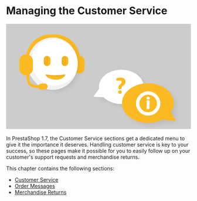 # Managing the Customer Service

![](../../../.gitbook/assets/51839867%20%282%29.png)

In PrestaShop 1.7, the Customer Service sections get a dedicated menu to give it the importance it deserves. Handling customer service is key to your success, so these pages make it possible for you to easily follow up on your customer's support requests and merchandise returns. 

This chapter contains the following sections:

* [Customer Service](customer-service.md)
* [Order Messages](order-messages.md)
* [Merchandise Returns](merchandise-returns.md)

